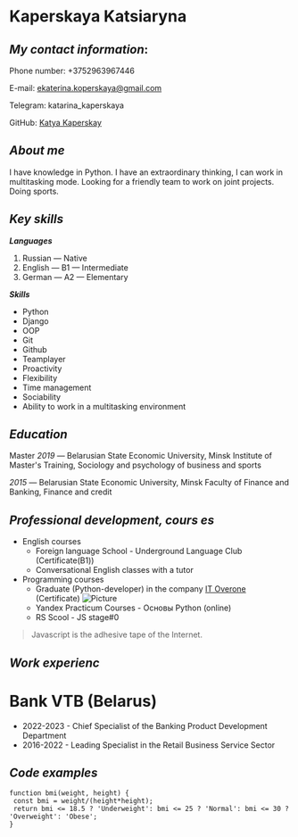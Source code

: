 # Kaperskaya Katsiarynа
## _My contact information_:
Phone number: +3752963967446

E-mail: ekaterina.koperskaya@gmail.com

Telegram: katarina_kaperskaya

GitHub: [Katya Kaperskay](https://github.com/KatyaKaperskaya)


## __*About me*__
I have knowledge in Python. I have an extraordinary thinking, I can work in multitasking mode. Looking for a friendly team to work on joint projects. Doing sports.

## __*Key skills*__
__*Languages*__
 1. Russian — Native
 2. English — B1  — Intermediate
 3. German — A2 — Elementary

__*Skills*__
- Python
- Django
- OOP
- Git
- Github
- Teamplayer
- Proactivity
- Flexibility
- Time management
- Sociability
- Ability to work in a multitasking environment

## __*Education*__
Master
_2019_ — Belarusian State Economic University, Minsk
Institute of Master's Training, Sociology and psychology of business and  sports

_2015_ — Belarusian State Economic University, Minsk
Faculty of Finance and Banking, Finance and credit

## __*Professional development, cours    es*__
- English courses
    + Foreign language School - Underground Language Club (Certificate(B1))
     + Conversational English classes with a tutor
- Programming courses
    + Graduate (Python-developer) in the company [IT Overone](https://overone.by/) (Certificate)
![Picture](https://yandex.by/images/search?from=tabbar&img_url=https%3A%2F%2Fms1.relax.by%2Fimages%2F47fce3f057af872c1fb085cc6ac9644d%2Fresize%2Fw%253D300%252Ch%253D300%252Cq%253D81%2Fplace_logo%2F1f%2F12%2F88%2F1f12889357209e14228a74bafd8d3c6a.jpg&lr=157&pos=5&rpt=simage&text=%D0%BE%D0%B2%D0%B5%D1%80%D0%B2%D0%B0%D0%BD)
    + Yandex Practicum Courses - Основы Python (online)
    + RS Scool - JS stage#0

>Javascript is the adhesive tape of the Internet.

## __*Work experienc*__
# __Bank VTB (Belarus)__
- 2022-2023 -  Chief Specialist of the Banking Product Development Department
- 2016-2022 - Leading Specialist in the Retail Business Service Sector

## _Code examples_
```
function bmi(weight, height) {
 const bmi = weight/(height*height);
 return bmi <= 18.5 ? 'Underweight': bmi <= 25 ? 'Normal': bmi <= 30 ? 'Overweight': 'Obese';
}
```
